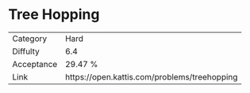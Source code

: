 # Tree Hopping

<table>
    <tr>
        <td>Category</td>
        <td>Hard</td>
    </tr>
    <tr>
        <td>Diffulty</td>
        <td>6.4</td>
    </tr>
    <tr>
        <td>Acceptance</td>
        <td>29.47 %</td>
    </tr>
    <tr>
        <td>Link</td>
        <td>https://open.kattis.com/problems/treehopping</td>
    </tr>
</table>